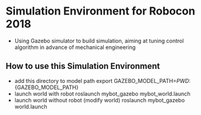 # Simulation Environment for Robocon 2018

* Using Gazebo simulator to build simulation, 
  aiming at tuning control algorithm in advance of mechanical engineering

## How to use this Simulation Environment

* add this directory to model path
    export GAZEBO_MODEL_PATH=${PWD}:${GAZEBO_MODEL_PATH}
* launch world with robot
    roslaunch mybot_gazebo mybot_world.launch
* launch world without robot (modify world)
    roslaunch mybot_gazebo world.launch
